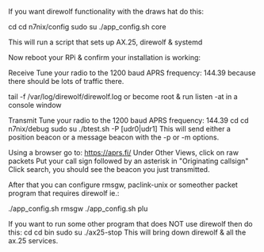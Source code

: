 If you want direwolf functionality with the draws hat do this:

cd
cd n7nix/config
sudo su
./app_config.sh core

This will run a script that sets up AX.25, direwolf & systemd

Now reboot your RPi & confirm your installation is working:

Receive
Tune your radio to the 1200 baud APRS frequency: 144.39 because there
should be lots of traffic there.

tail -f /var/log/direwolf/direwolf.log
or
become root & run listen -at in a console window

Transmit
Tune your radio to the 1200 baud APRS frequency: 144.39
cd
cd n7nix/debug
sudo su
./btest.sh -P [udr0|udr1]
This will send either a position beacon or a message beacon
with the -p or -m options.

Using a browser go to: https://aprs.fi/
Under Other Views, click on raw packets
Put your call sign followed by an asterisk in "Originating callsign"
Click search, you should see the beacon you just transmitted.

After that you can configure rmsgw, paclink-unix or someother packet
program that requires direwolf ie.:

./app_config.sh rmsgw
./app_config.sh plu

If you want to run some other program that does NOT use direwolf then do
this:
cd
cd bin
sudo su
./ax25-stop
This will bring down direwolf & all the ax.25 services.
